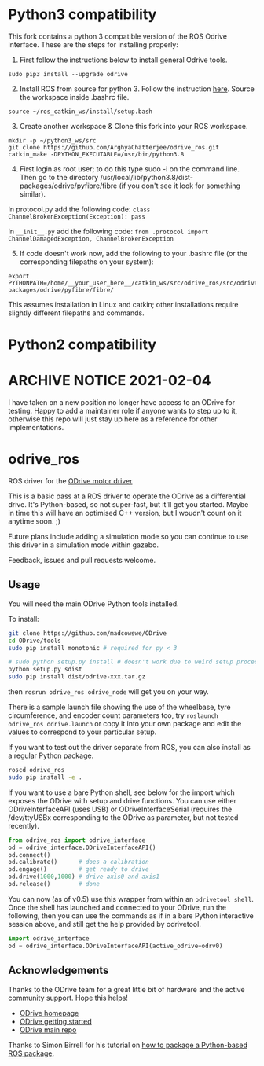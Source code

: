 # Python3 compatibility
This fork contains a python 3 compatible version of the ROS Odrive interface. These are the steps for installing properly:
1. First follow the instructions below to install general Odrive tools.
```
sudo pip3 install --upgrade odrive
```
2. Install ROS from source for python 3. Follow the instruction [here](https://www.miguelalonsojr.com/blog/robotics/ros/python3/2019/08/20/ros-melodic-python-3-build.html). Source the workspace inside .bashrc file.
```
source ~/ros_catkin_ws/install/setup.bash
```

3. Create another workspace & Clone this fork into your ROS workspace.
```
mkdir -p ~/python3_ws/src
git clone https://github.com/ArghyaChatterjee/odrive_ros.git
catkin_make -DPYTHON_EXECUTABLE=/usr/bin/python3.8
```

4. First login as root user; to do this type sudo -i on the command line. Then go to the directory /usr/local/lib/python3.8/dist-packages/odrive/pyfibre/fibre (if you don't see it look for something similar). 

In protocol.py add the following code:
`class ChannelBrokenException(Exception):
	pass`

In `__init__.py` add the following code:
`from .protocol import ChannelDamagedException, ChannelBrokenException`


5. If code doesn't work now, add the following to your .bashrc file (or the corresponding filepaths on your system):
```
export PYTHONPATH=/home/__your_user_here__/catkin_ws/src/odrive_ros/src/odrive_ros/:/usr/local/lib/python3.8/dist-packages/odrive/pyfibre/fibre/
```
This assumes installation in Linux and catkin; other installations require slightly different filepaths and commands.

# Python2 compatibility
# ARCHIVE NOTICE 2021-02-04
I have taken on a new position no longer have access to an ODrive for testing. Happy to add a maintainer role if anyone wants to step up to it, otherwise this repo will just stay up here as a reference for other implementations. 

# odrive_ros
ROS driver for the [ODrive motor driver](https://odriverobotics.com/)

This is a basic pass at a ROS driver to operate the ODrive as a differential drive. It's Python-based, so not super-fast, but it'll get you started. Maybe in time this will have an optimised C++ version, but I woudn't count on it anytime soon. ;)

Future plans include adding a simulation mode so you can continue to use this driver in a simulation mode within gazebo.

Feedback, issues and pull requests welcome.

## Usage

You will need the main ODrive Python tools installed.

To install:
```sh
git clone https://github.com/madcowswe/ODrive
cd ODrive/tools
sudo pip install monotonic # required for py < 3

# sudo python setup.py install # doesn't work due to weird setup process, so do the following:
python setup.py sdist
sudo pip install dist/odrive-xxx.tar.gz
```

then `rosrun odrive_ros odrive_node` will get you on your way. 

There is a sample launch file showing the use of the wheelbase, tyre circumference, and encoder count parameters too, try `roslaunch odrive_ros odrive.launch` or copy it into your own package and edit the values to correspond to your particular setup.

If you want to test out the driver separate from ROS, you can also install as a regular Python package.

```sh
roscd odrive_ros
sudo pip install -e .
```

If you want to use a bare Python shell, see below for the import which exposes the ODrive with setup and drive functions. You can use either ODriveInterfaceAPI (uses USB) or ODriveInterfaceSerial (requires the /dev/ttyUSBx corresponding to the ODrive as parameter, but not tested recently).

```python
from odrive_ros import odrive_interface
od = odrive_interface.ODriveInterfaceAPI()
od.connect()
od.calibrate()      # does a calibration
od.engage()         # get ready to drive
od.drive(1000,1000) # drive axis0 and axis1
od.release()        # done
```

You can now (as of v0.5) use this wrapper from within an `odrivetool shell`. Once the shell has launched and connected to your ODrive, run the following, then you can use the commands as if in a bare Python interactive session above, and still get the help provided by odrivetool.

```python
import odrive_interface
od = odrive_interface.ODriveInterfaceAPI(active_odrive=odrv0)
```


## Acknowledgements

Thanks to the ODrive team for a great little bit of hardware and the active community support. Hope this helps!

- [ODrive homepage](https://odriverobotics.com)
- [ODrive getting started](https://docs.odriverobotics.com)
- [ODrive main repo](https://github.com/madcowswe/ODrive)

Thanks to Simon Birrell for his tutorial on [how to package a Python-based ROS package](http://www.artificialhumancompanions.com/structure-python-based-ros-package/).

